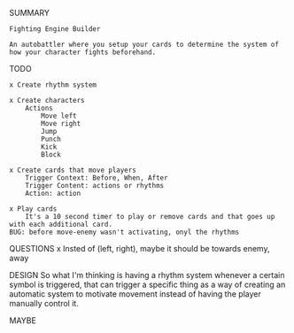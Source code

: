 SUMMARY

    Fighting Engine Builder

    An autobattler where you setup your cards to determine the system of how your character fights beforehand.
TODO
    
    x Create rhythm system
    
    x Create characters
        Actions
            Move left 
            Move right
            Jump
            Punch
            Kick
            Block

    x Create cards that move players
        Trigger Context: Before, When, After
        Trigger Content: actions or rhythms
        Action: action

    x Play cards
        It's a 10 second timer to play or remove cards and that goes up with each additional card.
    BUG: before move-enemy wasn't activating, onyl the rhythms

QUESTIONS
    x Insted of (left, right), maybe it should be towards enemy, away


DESIGN
    So what I'm thinking is having a rhythm system whenever a certain symbol is triggered, that can trigger a specific thing as a way of creating an automatic system to motivate movement instead of having the player manually control it.


MAYBE
